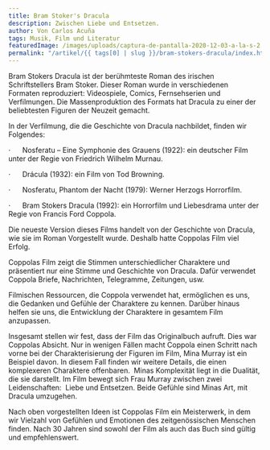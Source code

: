 ```yaml
---
title: Bram Stoker's Dracula
description: Zwischen Liebe und Entsetzen.
author: Von Carlos Acuña
tags: Musik, Film und Literatur
featuredImage: /images/uploads/captura-de-pantalla-2020-12-03-a-la-s-2.33.01-p. m..png
permalink: "/artikel/{{ tags[0] | slug }}/bram-stokers-dracula/index.html"
---
```


Bram Stokers Dracula ist der berühmteste Roman des irischen Schriftstellers Bram Stoker. Dieser Roman wurde in verschiedenen Formaten reproduziert: Videospiele, Comics, Fernsehserien und Verfilmungen. Die Massenproduktion des Formats hat Dracula zu einer der beliebtesten Figuren der Neuzeit gemacht.

In der Verfilmung, die die Geschichte von Dracula nachbildet, finden wir Folgendes:

·      Nosferatu – Eine Symphonie des Grauens (1922): ein deutscher Film unter der Regie von Friedrich Wilhelm Murnau.

·      Drácula (1932): ein Film von Tod Browning.

·      Nosferatu, Phantom der Nacht (1979): Werner Herzogs Horrorfilm.

·      Bram Stokers Dracula (1992): ein Horrorfilm und Liebesdrama unter der Regie von Francis Ford Coppola.

Die neueste Version dieses Films handelt von der Geschichte von Dracula, wie sie im Roman Vorgestellt wurde. Deshalb hatte Coppolas Film viel Erfolg.

Coppolas Film zeigt die Stimmen unterschiedlicher Charaktere und präsentiert nur eine Stimme und Geschichte von Dracula. Dafür verwendet Coppola Briefe, Nachrichten, Telegramme, Zeitungen, usw.

Filmischen Ressourcen, die Coppola verwendet hat, ermöglichen es uns, die Gedanken und Gefühle der Charaktere zu kennen. Darüber hinaus helfen sie uns, die Entwicklung der Charaktere in gesamtem Film anzupassen.

Insgesamt stellen wir fest, dass der Film das Originalbuch aufruft. Dies war Coppolas Absicht. Nur in wenigen Fällen macht Coppola einen Schritt nach vorne bei der Charakterisierung der Figuren im Film, Mina Murray ist ein Beispiel davon. In diesem Fall finden wir weitere Details, die einen komplexeren Charaktere offenbaren.  Minas Komplexität liegt in die Dualität, die sie darstellt. Im Film bewegt sich Frau Murray zwischen zwei Leidenschaften:  Liebe und Entsetzen. Beide Gefühle sind Minas Art, mit Dracula umzugehen.

Nach oben vorgestellten Ideen ist Coppolas Film ein Meisterwerk, in dem wir Vielzahl von Gefühlen und Emotionen des zeitgenössischen Menschen finden. Nach 30 Jahren sind sowohl der Film als auch das Buch sind gültig und empfehlenswert.
